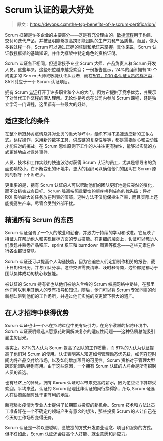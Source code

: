 # Scrum 认证的最大好处

> 原文：<https://devops.com/the-top-benefits-of-a-scrum-certification/>

Scrum 框架是许多企业的主要部分——这是有充分理由的。[敏捷流程](https://www.agilealliance.org/agile101/)用于构建、交付和迭代产品，并被证明能够提高跨职能团队的生产力和产品质量。而且，像大多数过程一样，Scrum 可以通过正确的培训和承诺来掌握。具体来说，Scrum 认证教授框架的基础知识，并作为框架中特定角色的资格证明。

Scrum 认证各不相同，但通常授予专业 Scrum 大师、产品负责人和 Scrum 开发人员。这些年来，这些职位越来越受欢迎；一份报告显示，24%的组织拥有 10 个或更多的 Scrum 大师或敏捷认证从业者，而在[500，000 名认证人员的样本中](https://certiprof.com/pages/partners)，85%对应于一个 Scrum 认证项目。

拥有 Scrum [认证](https://devops.com/?s=scrum%20certification)打开了许多职业和个人的大门，因为它提供了竞争优势，并展示了对当代工作流程的深入理解。无论你是考虑在公司内参加 Scrum 课程，还是独立学习一门课程，这里都有一些最大的好处。

## 适应变化的条件

在整个新冠肺炎疫情及其对业务的重大破坏中，组织不得不迅速适应新的工作方式。远程操作、采用新的数字工具、供应链的复杂性等等，都是需要耐心和主动性才能应对的挑战。在 Scrum 思维原则下工作的人往往更有弹性，能够以实际的方式更好地应对意外事件。

人员、技术和工作实践的快速波动对获得 Scrum 认证的员工，尤其是领导者的负面影响较小。在不断变化的环境中，更大的组织可以确信他们的团队在 Scrum 原则的指导下不断进步。

更重要的是，拥有 Scrum 认证的人可以帮助他们的团队更好地适应突然的变化，而不会损害业务目标。Scrum 强调按照重要性的顺序排列任务的优先级；将对 ROI 影响最大的任务放在列表的顶部。这种方法不仅能保持生产率，而且实际上还能提高生产率，尽管会受到外部干扰。

## 精通所有 Scrum 的东西

Scrum 认证强调了一个人的敬业和勤奋，并致力于持续的学习和改进。它反映了持证人在帮助他人和实现目标方面的专业技能。在更细的层面上，认证可以帮助人们发现并熟悉产品积压、sprint 积压和 burndown 图表等概念——这些元素在各行各业都很常见。

Scrum 认证还可以提高个人沟通技能，因为它迫使人们定期制作相关的报告、截止日期和日历，并与团队分享。这些交流需要清晰、及时和情商，这些都是有助于团队集体成功的核心软技能。

被认证的 Scrum 持有者也从他们被纳入合格的 Scrum 权威网络中受益，在那里他们可以利用其他人的专有指导和知识。随后，他们可以将 Scrum 专家同事的创新想法带到他们的工作场所，并通过他们实施的变更留下强大的遗产。

## 在人才招聘中获得优势

Scrum 认证也让一个人在招聘过程中更有吸引力。在竞争激烈的招聘环境中，Scrum 认证表明候选人愿意花时间解决复杂的适应性问题——这种品质总能吸引雇主的目光。

事实上，87%的人认为 Scrum 提高了团队的工作质量，而 81%的人认为认证提高了他们对 Scrum 的使用。认证表明某人知道如何管理动态优先级，如何在短时间内将产品交付给市场，以及如何增加项目的可见性。Scrum 资格对于管理大型跨职能团队特别有用。由于这些原因，一个拥有 Scrum 认证的人将会是所有招聘人员的首选。

也有经济上的好处。拥有 Scrum 认证可以带来更高的薪水，因为这些证书非常受欢迎。平均来说，认证的 Scrum 经理比非认证的同行挣得多，所以 Scrum 候选人在协商薪酬时处于更有利的地位。

新冠肺炎疫情为专业人士提供了长期职业投资的新机会。Scrum 技术和方法让员工准备好在一个不确定的领域产生有意义的想法，那些投资 Scrum 的人让自己在今天的工作场所变得无价。

Scrum 认证是一种以更聪明、更敏捷的方式开发商业理念、项目和服务的方式。但不仅如此，Scrum 认证还会提高个人技能、就业意愿和适应力。